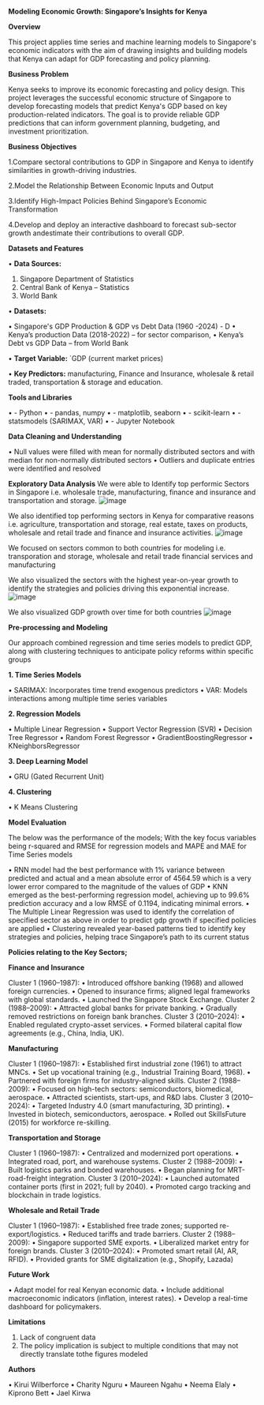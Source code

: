 **Modeling Economic Growth: Singapore’s Insights for Kenya**

**Overview**

This project applies time series and machine learning models to Singapore's economic indicators with the aim of drawing insights and building models that Kenya can adapt for GDP forecasting and policy planning.

**Business Problem**

Kenya seeks to improve its economic forecasting and policy design. This project leverages the successful economic structure of Singapore to develop forecasting models that predict Kenya's GDP based on key production-related indicators. The goal is to provide reliable GDP predictions that can inform government planning, budgeting, and investment prioritization.

**Business Objectives**

1.Compare sectoral contributions to GDP in Singapore and Kenya to identify similarities in growth-driving industries.

2.Model the Relationship Between Economic Inputs and Output

3.Identify High-Impact Policies Behind Singapore’s Economic Transformation

4.Develop and deploy an interactive dashboard to forecast sub-sector growth andestimate their contributions to overall GDP.

**Datasets and Features**

•	**Data Sources:** 

1. Singapore Department of Statistics
2. Central Bank of Kenya – Statistics
3. World Bank
   
•	**Datasets:**

•	Singapore's GDP Production & GDP vs  Debt Data (1960 -2024) - D
•	Kenya’s production Data (2018-2022) – for sector comparison, 
•	Kenya’s Debt vs GDP Data – from World Bank

•	**Target Variable:** `GDP (current market prices)

•	**Key Predictors:**  manufacturing, Finance and Insurance, wholesale & retail traded, transportation & storage and education. 

**Tools and Libraries**

•	- Python
•	- pandas, numpy
•	- matplotlib, seaborn
•	- scikit-learn
•	- statsmodels (SARIMAX, VAR)
•	- Jupyter Notebook

**Data Cleaning and Understanding**

•	Null values were filled with mean for normally distributed sectors and with median for non-normally distributed sectors
•	Outliers and duplicate entries were identified and resolved

**Exploratory Data Analysis**
We were able to Identify top performic Sectors in Singapore i.e. wholesale trade, manufacturing, finance and insurance and transportation and storage.
![image](https://github.com/user-attachments/assets/30145171-b65e-4c11-99f2-dfa260fb67be)

 
We also identified top performing sectors in Kenya for comparative reasons  i.e. agriculture, transportation and storage, real estate, taxes on products, wholesale and retail trade and finance and insurance activities. 
![image](https://github.com/user-attachments/assets/01451d73-002e-40df-b020-7124b7186b2b)

 
We focused on sectors common to both countries for modeling i.e. transporation and storage, wholesale and retail trade financial services and manufacturing

We also visualized the sectors with the highest year-on-year growth to identify the strategies and policies driving this exponential increase.
![image](https://github.com/user-attachments/assets/c1dfe8a3-1e89-44ed-8841-0bd16a7df703)

 
We also visualized GDP growth over time for both countries
![image](https://github.com/user-attachments/assets/a957838d-b06e-4bd3-8ce7-373707a26a3e)

 


**Pre-processing and Modeling**

Our approach combined regression and time series models to predict GDP, along with clustering techniques to anticipate policy reforms within specific groups

**1. Time Series Models**

•	SARIMAX: Incorporates time trend exogenous predictors
•	VAR: Models interactions among multiple time series variables

**2. Regression Models**

•	Multiple Linear Regression
•	Support Vector Regression (SVR)
•	Decision Tree Regressor
•	Random Forest Regressor
•	GradientBoostingRegressor
•	KNeighborsRegressor

**3.  Deep Learning Model**

•	GRU (Gated Recurrent Unit)

**4. Clustering**

•	K Means Clustering


**Model Evaluation**

The below was the performance of the models; With the key focus variables being r-squared and RMSE for regression models and MAPE and MAE for Time Series models
 

•	RNN model had the best performance with 1% variance between predicted and actual and a mean absolute error of 4564.59 which is a very lower error compared to the magnitude of the values of GDP 
•	KNN emerged as the best-performing regression model, achieving up to 99.6% prediction accuracy and a low RMSE of 0.1194, indicating minimal errors.
•	The Multiple Linear Regression was used to identify the correlation of specified sector as above in order to predict gdp growth if specified policies are applied
•	Clustering revealed year-based patterns tied to identify key strategies and policies, helping trace Singapore’s path to its current status

**Policies relating to the Key Sectors;**

**Finance and Insurance**

Cluster 1 (1960–1987):
•	Introduced offshore banking (1968) and allowed foreign currencies.
•	Opened to insurance firms; aligned legal frameworks with global standards.
•	Launched the Singapore Stock Exchange.
Cluster 2 (1988–2009):
•	Attracted global banks for private banking.
•	Gradually removed restrictions on foreign bank branches.
Cluster 3 (2010–2024):
•	Enabled regulated crypto-asset services.
•	Formed bilateral capital flow agreements (e.g., China, India, UK).

**Manufacturing**

Cluster 1 (1960–1987):
•	Established first industrial zone (1961) to attract MNCs.
•	Set up vocational training (e.g., Industrial Training Board, 1968).
•	Partnered with foreign firms for industry-aligned skills.
Cluster 2 (1988–2009):
•	Focused on high-tech sectors: semiconductors, biomedical, aerospace.
•	Attracted scientists, start-ups, and R&D labs.
Cluster 3 (2010–2024):
•	Targeted Industry 4.0 (smart manufacturing, 3D printing).
•	Invested in biotech, semiconductors, aerospace.
•	Rolled out SkillsFuture (2015) for workforce re-skilling.

**Transportation and Storage**

Cluster 1 (1960–1987):
•	Centralized and modernized port operations.
•	Integrated road, port, and warehouse systems.
Cluster 2 (1988–2009):
•	Built logistics parks and bonded warehouses.
•	Began planning for MRT-road-freight integration.
Cluster 3 (2010–2024):
•	Launched automated container ports (first in 2021; full by 2040).
•	Promoted cargo tracking and blockchain in trade logistics.

**Wholesale and Retail Trade**

Cluster 1 (1960–1987):
•	Established free trade zones; supported re-export/logistics.
•	Reduced tariffs and trade barriers.
Cluster 2 (1988–2009):
•	Singapore supported SME exports.
•	Liberalized market entry for foreign brands.
Cluster 3 (2010–2024):
•	Promoted smart retail (AI, AR, RFID).
•	Provided grants for SME digitalization (e.g., Shopify, Lazada)

**Future Work**

•	Adapt model for real Kenyan economic data.
•	Include additional macroeconomic indicators (inflation, interest rates).
•	Develop a real-time dashboard for policymakers.

**Limitations**

1.	Lack of congruent data
2.	The policy implication is subject to multiple conditions that may not directly translate tothe figures modeled

 **Authors**

•	Kirui Wilberforce 
•	Charity Nguru
•	Maureen Ngahu
•	Neema Elaly
•	Kiprono Bett
•	Jael Kirwa

